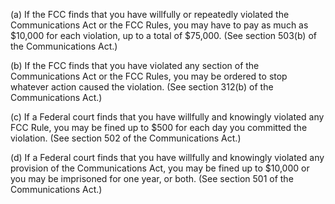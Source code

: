 (a) If the FCC finds that you have willfully or repeatedly violated the Communications Act or the FCC Rules, you may have to pay as much as $10,000 for each violation, up to a total of $75,000. (See section 503(b) of the Communications Act.)
                                    

(b) If the FCC finds that you have violated any section of the Communications Act or the FCC Rules, you may be ordered to stop whatever action caused the violation. (See section 312(b) of the Communications Act.)

(c) If a Federal court finds that you have willfully and knowingly violated any FCC Rule, you may be fined up to $500 for each day you committed the violation. (See section 502 of the Communications Act.)

(d) If a Federal court finds that you have willfully and knowingly violated any provision of the Communications Act, you may be fined up to $10,000 or you may be imprisoned for one year, or both. (See section 501 of the Communications Act.)

